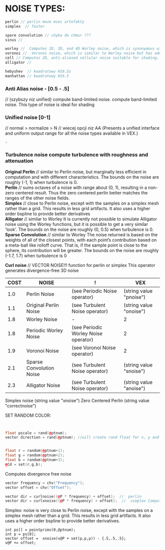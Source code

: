 # NOISE TYPES:
```cpp
perlin // perlin moze miec artefakty 
simplex  // faster

spare convolution // chyba do chmur ???
sinus //

worley //  Computes 1D, 3D, and 4D Worley noise, which is synonymous with "cell noise".
voronoi //  Voronoi noise, which is similar to Worley noise but has additional control over jittering.
cell // Computes 2D, anti-aliased cellular noise suitable for shading.
alligator //

hebyshev  // kwadratowy H16.5z
manhattan // kwadratowy H16.5
```
### Anti Alias noise  - [0.5 - .5]  
// (szybszy niz unified) compute band-limited noise.
compute band-limited noise. This type of noise is ideal for shading

### Unified noise [0-1]  
// normal > normalize > N  // wiecej opcji niz AA   (Presents a unified interface and uniform output range for all the noise types available in VEX.)
```
-
```



### Turbulence noise compute turbulence with roughness and attenuation

**Original Perlin** // similar to Perlin noise, but marginally less efficient in computation and with different characteristics. The bounds on the noise are roughly (-1, 1) when turbulence is 0.  
**Perlin** // sums octaves of a noise with range about (0, 1), resulting in a non-zero centered result. Thus the zero centered perlin better matches the ranges of the other noise fields.  
**Simplex** // close to Perlin noise, except with the samples on a simplex mesh rather than a grid. This results in less grid artifacts. It also uses a higher order bspline to provide better derivatives  
**Alligator** // similar to Worley It is currently not possible to simulate Alligator noise using the Worley functions, but it is possible to get a very similar 'look'. The bounds on the noise are roughly (0, 0.5) when turbulence is 0.  
**Sparse Convolution** // similar to Worley The noise returned is based on the weights of all of the closest points, with each point’s contribution based on a meta-ball like rolloff curve. That is, if the sample point is close to the sphere, its contribution will be greater. The bounds on the noise are roughly (-1.7, 1.7) when turbulence is 0  

**Curl noise** // VECTOR NOISE!!!  function for perlin or simplex This operator generates divergence-free 3D noise  



COST | NOISE | ! | VEX
--- | --- | --- | --- 
1.0 | Perlin Noise | (see Periodic  Noise operator) | (string value "pnoise")
1.1 | Original Perlin Noise | (see Turbulent Noise operator) | (string value "onoise")
1.8 | Worley Noise | - | 2
1.8 | Periodic Worley Noise | (see Periodic Worley Noise operator) | 2
1.9 | Voronoi Noise | (see Voronoi   Noise operator) | 2
2.1 | Sparse Convolution Noise | (see Turbulent Noise operator) | (string value "snoise")
2.3 | Alligator Noise | (see Turbulent Noise operator) | (string value "anoise")

Simplex noise             (string value "xnoise")
Zero Centered Perlin      (string value "correctnoise")

SET RANDOM COLOR: 
```cpp


float pscale = rand(@ptnum);
vector direction = rand(@ptnum); //will create rand float for x, y and z direction


float r = random(@ptnum+1);
float g = random(@ptnum+2);
float b = random(@ptnum+3);
@Cd = set(r,g,b);
```
Computes divergence free noise
```cpp
vector frequency = chv("Frequency");
vector offset = chv("Offset");

vector dir = curlnoise((@P * frequency) + offset);  //  perlin
vector dir = curlxnoise((@P * frequency) + offset);  //  simplex Computes a divergence free vector field based on the cross product of the derivatives of two simplex noise functions.
```
Simplex: noise is very close to Perlin noise, except with the samples on a simplex mesh rather than a grid. This results in less grid artifacts. It also uses a higher order bspline to provide better derivatives.
```
int ps[] = pointprims(0,@ptnum);
int p = ps[0];
vector offset =  xnoise(v@P + set(p,p,p)) - {.5,.5,.5};
v@P += offset;
```

